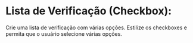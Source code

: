 # Lista de Verificação (Checkbox):
Crie uma lista de verificação
com várias opções. Estilize os checkboxes e permita que o
usuário selecione várias opções.